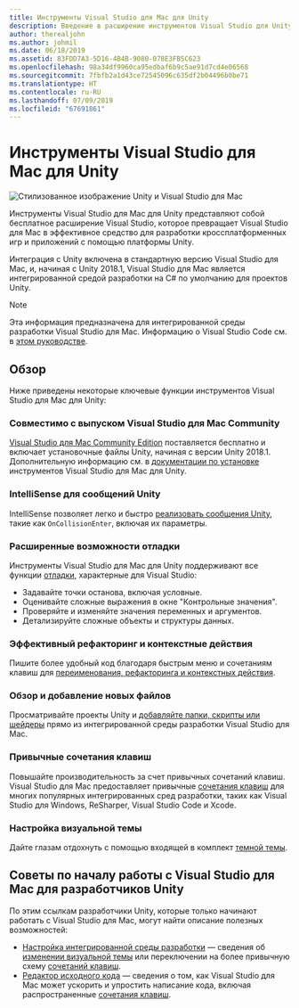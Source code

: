 ```yaml
---
title: Инструменты Visual Studio для Mac для Unity
description: Введение в расширение инструментов Visual Studio для Unity
author: therealjohn
ms.author: johmil
ms.date: 06/18/2019
ms.assetid: 83FDD7A3-5D16-4B4B-9080-078E3FB5C623
ms.openlocfilehash: 98a34df9960ca95edbaf6b9c5ae91d7cd4e06568
ms.sourcegitcommit: 7fbfb2a1d43ce72545096c635df2b04496b0be71
ms.translationtype: HT
ms.contentlocale: ru-RU
ms.lasthandoff: 07/09/2019
ms.locfileid: "67691861"
---
```

# <a name="visual-studio-for-mac-tools-for-unity"></a>Инструменты Visual Studio для Mac для Unity

![Стилизованное изображение Unity и Visual Studio для Mac](media/vsmac-tools-unity-image1.png)

Инструменты Visual Studio для Mac для Unity представляют собой бесплатное расширение Visual Studio, которое превращает Visual Studio для Mac в эффективное средство для разработки кроссплатформенных игр и приложений с помощью платформы Unity.

Интеграция с Unity включена в стандартную версию Visual Studio для Mac, и, начиная с Unity 2018.1, Visual Studio для Mac является интегрированной средой разработки на C# по умолчанию для проектов Unity.

> [!NOTE]
> Эта информация предназначена для интегрированной среды разработки Visual Studio для Mac. Информацию о Visual Studio Code см. в [этом руководстве](https://code.visualstudio.com/docs/other/unity).

## <a name="overview"></a>Обзор

Ниже приведены некоторые ключевые функции инструментов Visual Studio для Mac для Unity:

### <a name="compatible-with-visual-studio-for-mac-community-edition"></a>Совместимо с выпуском Visual Studio для Mac Community

[Visual Studio для Mac Community Edition](https://visualstudio.microsoft.com/) поставляется бесплатно и включает установочные файлы Unity, начиная с версии Unity 2018.1. Дополнительную информацию см. в [документации по установке ](setup-vsmac-tools-unity.md) инструментов Visual Studio для Mac для Unity.

### <a name="intellisense-for-unity-messages"></a>IntelliSense для сообщений Unity

IntelliSense позволяет легко и быстро [реализовать сообщения Unity](using-vsmac-tools-unity.md#intellisense-for-unity-messages), такие как `OnCollisionEnter`, включая их параметры.

### <a name="superior-debugging"></a>Расширенные возможности отладки

Инструменты Visual Studio для Mac для Unity поддерживают все функции [отладки](using-vsmac-tools-unity.md#unity-debugging), характерные для Visual Studio:

* Задавайте точки останова, включая условные.
* Оценивайте сложные выражения в окне "Контрольные значения".
* Проверяйте и изменяйте значения переменных и аргументов.
* Детализируйте сложные объекты и структуры данных.

### <a name="powerful-refactoring-and-context-actions"></a>Эффективный рефакторинг и контекстные действия

Пишите более удобный код благодаря быстрым меню и сочетаниям клавиш для [переименования, рефакторинга и контекстных действия](refactoring.md).

### <a name="browse-and-add-new-files"></a>Обзор и добавление новых файлов

Просматривайте проекты Unity и [добавляйте папки, скрипты или шейдеры](using-vsmac-tools-unity.md#adding-new-unity-files-and-folders) прямо из интегрированной среды разработки Visual Studio для Mac.

### <a name="use-familiar-key-bindings"></a>Привычные сочетания клавиш

Повышайте производительность за счет привычных сочетаний клавиш. Visual Studio для Mac предоставляет привычные [сочетания клавиш](customizing-the-ide.md) для многих популярных интегрированных сред разработки, таких как Visual Studio для Windows, ReSharper, Visual Studio Code и Xcode.

### <a name="customize-the-visual-theme"></a>Настройка визуальной темы

Дайте глазам отдохнуть с помощью входящей в комплект [темной темы](customizing-the-ide.md).

## <a name="tips-for-unity-developers-getting-started-with-visual-studio-for-mac"></a>Советы по началу работы с Visual Studio для Mac для разработчиков Unity

По этим ссылкам разработчики Unity, которые только начинают работать с Visual Studio для Mac, могут найти описание полезных возможностей:

* [Настройка интегрированной среды разработки](customizing-the-ide.md) — сведения об [изменении визуальной темы](customizing-the-ide.md#dark-theme) или переключении на более привычную схему [сочетаний клавиш](customizing-the-ide.md#key-bindings).
* [Редактор исходного кода](source-editor.md) — сведения о том, как Visual Studio для Mac может ускорить и упростить написание кода, включая распространенные [сочетания клавиш](keyboard-shortcuts.md).

